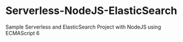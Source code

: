 # Serverless-NodeJS-ElasticSearch
Sample Serverless and ElasticSearch Project with NodeJS using ECMAScript 6 
